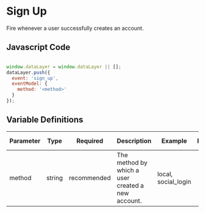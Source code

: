 # Sign Up

Fire whenever a user successfully creates an account.

## Javascript Code

```js

window.dataLayer = window.dataLayer || [];
dataLayer.push({
  event: 'sign_up',
  eventModel: {
    method: '<method>'
  }
});
```

## Variable Definitions

|Parameter|Type|Required|Description|Example|Pattern|Min Length|Max Length|
| --- | --- | --- | --- | --- | --- | --- | --- |
|method|string|recommended|The method by which a user created a new account.|local, social_login|

